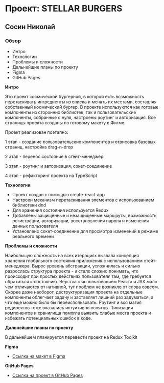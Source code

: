 # Проект: STELLAR BURGERS
## Сосин Николай

### Обзор

* Интро
* Технологии
* Проблемы и сложности
* Дальнейшие планы по проекту
* Figma
* GitHub Pages

**Интро**

Это проект космической бургерной, в которой есть возможность перетаскивать ингредиенты из списка и менять их местами, составляя собственный космический бургер.
В проекте используются как готовые компоненты из сторонних библиотек, так и пользовательские компоненты, собранные с нуля, настроены роутинг и авторизация.
Все страницы проекта созданы по готовому макету в Фигме.

Проект реализован поэтапно:

1 этап - создание пользовательских компонентов и отрисовка базовых страниц, настройка drag-n-drop

2 этап - перенос состояние в стейт-менеджер

3 этап - роутинг и авторизация, сокет-соединение

4 этап - рефакторинг проекта на TypeScript


**Технологии**

* Проект создан с помощью create-react-app
* Настроен механизм перетаскивания элементов с использованием библиотеки dnd
* Для хранения состояния используется Redux
* Добавлены защищенные и незащищенные маршруты, возможность регистрации, авторизации, восстановления пароля и изменения данных пользователя
* Установлено сокет-соединение для просмотра изменений в режиме реального времени

**Проблемы и сложности**

Наибольшую сложность на всех итерациях вызвала концепция хранения глобального состояния приложения с использованием стейт-менеджера.
Вырос уровень абстракции, усложнилась и сильно разрослась структура проекта - и стало сложно понимать, что происходит при простых действиях пользователя там, где требуется обратиться к состоянию.
Верстка с использованием Реакта и JSX мало чем отличаются от нативной, тут проблем не возникло от слова совсем. Скорее даже наоборот, деструктуризация проекта на отдельные компоненты облегчает задачу и заставляет лишний раз задуматься, а что еще можно было бы переиспользовать.
Роутинг и вся магия редиректов тоже оказались интуитивно понятны.
Типизация компонентов и хранилища помогла выявить слабые места проекта и избежать потенциальных ошибок в коде.

**Дальнейшие планы по проекту**

В дальнейшем планируется перевести проект на Redux Toolkit

**Figma**
* [Ссылка на макет в Figma](https://www.figma.com/file/ocw9a6hNGeAejl4F3G9fp8/React-_-%D0%9F%D1%80%D0%BE%D0%B5%D0%BA%D1%82%D0%BD%D1%8B%D0%B5-%D0%B7%D0%B0%D0%B4%D0%B0%D1%87%D0%B8-(3-%D0%BC%D0%B5%D1%81%D1%8F%D1%86%D0%B0)_external_link?type=design&node-id=6291-2799&mode=design&t=4JSau1V2cyOd8Bcq-0)

**GitHub Pages**
* [Ссылка на проект в GitHub Pages](https://nmsosin.github.io/react-burger/)